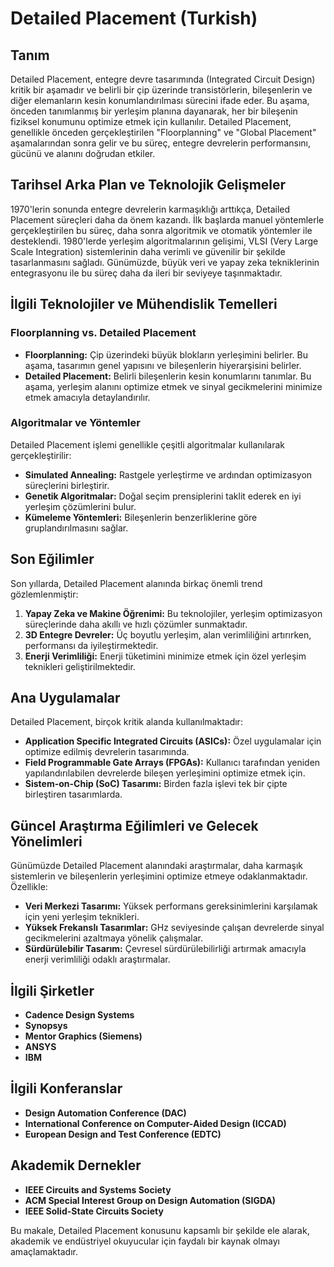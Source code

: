 # Detailed Placement (Turkish)

## Tanım
Detailed Placement, entegre devre tasarımında (Integrated Circuit Design) kritik bir aşamadır ve belirli bir çip üzerinde transistörlerin, bileşenlerin ve diğer elemanların kesin konumlandırılması sürecini ifade eder. Bu aşama, önceden tanımlanmış bir yerleşim planına dayanarak, her bir bileşenin fiziksel konumunu optimize etmek için kullanılır. Detailed Placement, genellikle önceden gerçekleştirilen "Floorplanning" ve "Global Placement" aşamalarından sonra gelir ve bu süreç, entegre devrelerin performansını, gücünü ve alanını doğrudan etkiler.

## Tarihsel Arka Plan ve Teknolojik Gelişmeler
1970'lerin sonunda entegre devrelerin karmaşıklığı arttıkça, Detailed Placement süreçleri daha da önem kazandı. İlk başlarda manuel yöntemlerle gerçekleştirilen bu süreç, daha sonra algoritmik ve otomatik yöntemler ile desteklendi. 1980'lerde yerleşim algoritmalarının gelişimi, VLSI (Very Large Scale Integration) sistemlerinin daha verimli ve güvenilir bir şekilde tasarlanmasını sağladı. Günümüzde, büyük veri ve yapay zeka tekniklerinin entegrasyonu ile bu süreç daha da ileri bir seviyeye taşınmaktadır.

## İlgili Teknolojiler ve Mühendislik Temelleri
### Floorplanning vs. Detailed Placement
- **Floorplanning:** Çip üzerindeki büyük blokların yerleşimini belirler. Bu aşama, tasarımın genel yapısını ve bileşenlerin hiyerarşisini belirler.
- **Detailed Placement:** Belirli bileşenlerin kesin konumlarını tanımlar. Bu aşama, yerleşim alanını optimize etmek ve sinyal gecikmelerini minimize etmek amacıyla detaylandırılır.

### Algoritmalar ve Yöntemler
Detailed Placement işlemi genellikle çeşitli algoritmalar kullanılarak gerçekleştirilir:
- **Simulated Annealing:** Rastgele yerleştirme ve ardından optimizasyon süreçlerini birleştirir.
- **Genetik Algoritmalar:** Doğal seçim prensiplerini taklit ederek en iyi yerleşim çözümlerini bulur.
- **Kümeleme Yöntemleri:** Bileşenlerin benzerliklerine göre gruplandırılmasını sağlar.

## Son Eğilimler
Son yıllarda, Detailed Placement alanında birkaç önemli trend gözlemlenmiştir:
1. **Yapay Zeka ve Makine Öğrenimi:** Bu teknolojiler, yerleşim optimizasyon süreçlerinde daha akıllı ve hızlı çözümler sunmaktadır.
2. **3D Entegre Devreler:** Üç boyutlu yerleşim, alan verimliliğini artırırken, performansı da iyileştirmektedir.
3. **Enerji Verimliliği:** Enerji tüketimini minimize etmek için özel yerleşim teknikleri geliştirilmektedir.

## Ana Uygulamalar
Detailed Placement, birçok kritik alanda kullanılmaktadır:
- **Application Specific Integrated Circuits (ASICs):** Özel uygulamalar için optimize edilmiş devrelerin tasarımında.
- **Field Programmable Gate Arrays (FPGAs):** Kullanıcı tarafından yeniden yapılandırılabilen devrelerde bileşen yerleşimini optimize etmek için.
- **Sistem-on-Chip (SoC) Tasarımı:** Birden fazla işlevi tek bir çipte birleştiren tasarımlarda.

## Güncel Araştırma Eğilimleri ve Gelecek Yönelimleri
Günümüzde Detailed Placement alanındaki araştırmalar, daha karmaşık sistemlerin ve bileşenlerin yerleşimini optimize etmeye odaklanmaktadır. Özellikle:
- **Veri Merkezi Tasarımı:** Yüksek performans gereksinimlerini karşılamak için yeni yerleşim teknikleri.
- **Yüksek Frekanslı Tasarımlar:** GHz seviyesinde çalışan devrelerde sinyal gecikmelerini azaltmaya yönelik çalışmalar.
- **Sürdürülebilir Tasarım:** Çevresel sürdürülebilirliği artırmak amacıyla enerji verimliliği odaklı araştırmalar.

## İlgili Şirketler
- **Cadence Design Systems**
- **Synopsys**
- **Mentor Graphics (Siemens)**
- **ANSYS**
- **IBM**

## İlgili Konferanslar
- **Design Automation Conference (DAC)**
- **International Conference on Computer-Aided Design (ICCAD)**
- **European Design and Test Conference (EDTC)**

## Akademik Dernekler
- **IEEE Circuits and Systems Society**
- **ACM Special Interest Group on Design Automation (SIGDA)**
- **IEEE Solid-State Circuits Society**

Bu makale, Detailed Placement konusunu kapsamlı bir şekilde ele alarak, akademik ve endüstriyel okuyucular için faydalı bir kaynak olmayı amaçlamaktadır.